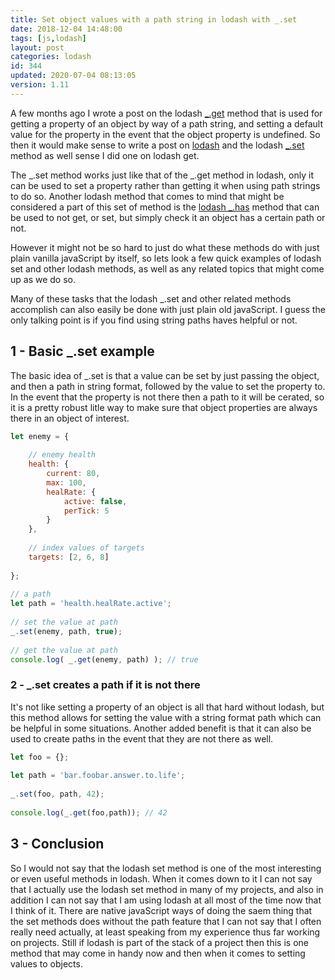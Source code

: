 ```yaml
---
title: Set object values with a path string in lodash with _.set
date: 2018-12-04 14:48:00
tags: [js,lodash]
layout: post
categories: lodash
id: 344
updated: 2020-07-04 08:13:05
version: 1.11
---
```


A few months ago I wrote a post on the lodash [\_.get](/2018/09/24/lodash_get/) method that is used for getting a property of an object by way of a path string, and setting a default value for the property in the event that the object property is undefined. So then it would make sense to write a post on [lodash](https://lodash.com/) and the lodash [\_.set](https://lodash.com/docs/4.17.10#set) method as well sense I did one on lodash get. 

The \_.set method works just like that of the \_.get method in lodash, only it can be used to set a property rather than getting it when using path strings to do so. Another lodash method that comes to mind that might be considered a part of this set of method is the [lodash \_.has](/2019/05/15/lodash_has/) method that can be used to not get, or set, but simply check it an object has a certain path or not. 

However it might not be so hard to just do what these methods do with just plain vanilla javaScript by itself, so lets look a few quick examples of lodash set and other lodash methods, as well as any related topics that might come up as we do so.

<!-- more -->

Many of these tasks that the lodash \_.set and other related methods accomplish can also easily be done with just plain old javaScript. I guess the only talking point is if you find using string paths haves helpful or not.

## 1 - Basic \_.set example

The basic idea of \_.set is that a value can be set by just passing the object, and then a path in string format, followed by the value to set the property to. In the event that the property is not there then a path to it will be cerated, so it is a pretty robust litle way to make sure that object properties are always there in an object of interest.

```js
let enemy = {
 
    // enemy health
    health: {
        current: 80,
        max: 100,
        healRate: {
            active: false,
            perTick: 5
        }
    },
 
    // index values of targets
    targets: [2, 6, 8]
 
};
 
// a path
let path = 'health.healRate.active';
 
// set the value at path
_.set(enemy, path, true);
 
// get the value at path
console.log( _.get(enemy, path) ); // true
```

### 2 - \_.set creates a path if it is not there

It's not like setting a property of an object is all that hard without lodash, but this method allows for setting the value with a string format path which can be helpful in some situations. Another added benefit is that it can also be used to create paths in the event that they are not there as well.

```js
let foo = {};
 
let path = 'bar.foobar.answer.to.life';
 
_.set(foo, path, 42);
 
console.log(_.get(foo,path)); // 42
```

## 3 - Conclusion

So I would not say that the lodash set method is one of the most interesting or even useful methods in lodash. When it comes down to it I can not say that I actually use the lodash set method in many of my projects, and also in addition I can not say that I am using lodash at all most of the time now that I think of it. There are native javaScript ways of doing the saem thing that the set methods does without the path feature that I can not say that I often really need actually, at least speaking from my experience thus far working on projects. Still if lodash is part of the stack of a project then this is one method that may come in handy now and then when it comes to setting values to objects.
